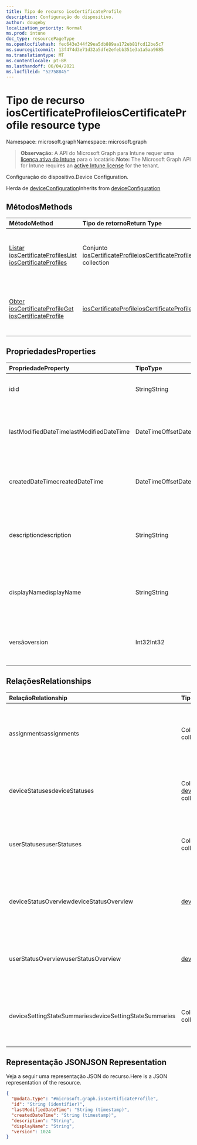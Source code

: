 ```yaml
---
title: Tipo de recurso iosCertificateProfile
description: Configuração do dispositivo.
author: dougeby
localization_priority: Normal
ms.prod: intune
doc_type: resourcePageType
ms.openlocfilehash: fec643e344f29ea5db889aa172eb81fcd12be5c7
ms.sourcegitcommit: 13f474d3e71d32a5dfe2efebb351e3a1a5aa9685
ms.translationtype: MT
ms.contentlocale: pt-BR
ms.lasthandoff: 06/04/2021
ms.locfileid: "52758845"
---
```

# <a name="ioscertificateprofile-resource-type"></a><span data-ttu-id="d1134-103">Tipo de recurso iosCertificateProfile</span><span class="sxs-lookup"><span data-stu-id="d1134-103">iosCertificateProfile resource type</span></span>

<span data-ttu-id="d1134-104">Namespace: microsoft.graph</span><span class="sxs-lookup"><span data-stu-id="d1134-104">Namespace: microsoft.graph</span></span>

> <span data-ttu-id="d1134-105">**Observação:** A API do Microsoft Graph para Intune requer uma [licença ativa do Intune](https://go.microsoft.com/fwlink/?linkid=839381) para o locatário.</span><span class="sxs-lookup"><span data-stu-id="d1134-105">**Note:** The Microsoft Graph API for Intune requires an [active Intune license](https://go.microsoft.com/fwlink/?linkid=839381) for the tenant.</span></span>

<span data-ttu-id="d1134-106">Configuração do dispositivo.</span><span class="sxs-lookup"><span data-stu-id="d1134-106">Device Configuration.</span></span>


<span data-ttu-id="d1134-107">Herda de [deviceConfiguration](../resources/intune-deviceconfig-deviceconfiguration.md)</span><span class="sxs-lookup"><span data-stu-id="d1134-107">Inherits from [deviceConfiguration](../resources/intune-deviceconfig-deviceconfiguration.md)</span></span>

## <a name="methods"></a><span data-ttu-id="d1134-108">Métodos</span><span class="sxs-lookup"><span data-stu-id="d1134-108">Methods</span></span>
|<span data-ttu-id="d1134-109">Método</span><span class="sxs-lookup"><span data-stu-id="d1134-109">Method</span></span>|<span data-ttu-id="d1134-110">Tipo de retorno</span><span class="sxs-lookup"><span data-stu-id="d1134-110">Return Type</span></span>|<span data-ttu-id="d1134-111">Descrição</span><span class="sxs-lookup"><span data-stu-id="d1134-111">Description</span></span>|
|:---|:---|:---|
|[<span data-ttu-id="d1134-112">Listar iosCertificateProfiles</span><span class="sxs-lookup"><span data-stu-id="d1134-112">List iosCertificateProfiles</span></span>](../api/intune-deviceconfig-ioscertificateprofile-list.md)|<span data-ttu-id="d1134-113">Conjunto [iosCertificateProfile](../resources/intune-deviceconfig-ioscertificateprofile.md)</span><span class="sxs-lookup"><span data-stu-id="d1134-113">[iosCertificateProfile](../resources/intune-deviceconfig-ioscertificateprofile.md) collection</span></span>|<span data-ttu-id="d1134-114">Listar propriedades e relações de objetos de [iosCertificateProfile](../resources/intune-deviceconfig-ioscertificateprofile.md).</span><span class="sxs-lookup"><span data-stu-id="d1134-114">List properties and relationships of the [iosCertificateProfile](../resources/intune-deviceconfig-ioscertificateprofile.md) objects.</span></span>|
|[<span data-ttu-id="d1134-115">Obter iosCertificateProfile</span><span class="sxs-lookup"><span data-stu-id="d1134-115">Get iosCertificateProfile</span></span>](../api/intune-deviceconfig-ioscertificateprofile-get.md)|[<span data-ttu-id="d1134-116">iosCertificateProfile</span><span class="sxs-lookup"><span data-stu-id="d1134-116">iosCertificateProfile</span></span>](../resources/intune-deviceconfig-ioscertificateprofile.md)|<span data-ttu-id="d1134-117">Ler propriedades e relações de objetos de [iosCertificateProfile](../resources/intune-deviceconfig-ioscertificateprofile.md).</span><span class="sxs-lookup"><span data-stu-id="d1134-117">Read properties and relationships of the [iosCertificateProfile](../resources/intune-deviceconfig-ioscertificateprofile.md) object.</span></span>|

## <a name="properties"></a><span data-ttu-id="d1134-118">Propriedades</span><span class="sxs-lookup"><span data-stu-id="d1134-118">Properties</span></span>
|<span data-ttu-id="d1134-119">Propriedade</span><span class="sxs-lookup"><span data-stu-id="d1134-119">Property</span></span>|<span data-ttu-id="d1134-120">Tipo</span><span class="sxs-lookup"><span data-stu-id="d1134-120">Type</span></span>|<span data-ttu-id="d1134-121">Descrição</span><span class="sxs-lookup"><span data-stu-id="d1134-121">Description</span></span>|
|:---|:---|:---|
|<span data-ttu-id="d1134-122">id</span><span class="sxs-lookup"><span data-stu-id="d1134-122">id</span></span>|<span data-ttu-id="d1134-123">String</span><span class="sxs-lookup"><span data-stu-id="d1134-123">String</span></span>|<span data-ttu-id="d1134-124">Chave da entidade.</span><span class="sxs-lookup"><span data-stu-id="d1134-124">Key of the entity.</span></span> <span data-ttu-id="d1134-125">Herdada de [deviceConfiguration](../resources/intune-deviceconfig-deviceconfiguration.md)</span><span class="sxs-lookup"><span data-stu-id="d1134-125">Inherited from [deviceConfiguration](../resources/intune-deviceconfig-deviceconfiguration.md)</span></span>|
|<span data-ttu-id="d1134-126">lastModifiedDateTime</span><span class="sxs-lookup"><span data-stu-id="d1134-126">lastModifiedDateTime</span></span>|<span data-ttu-id="d1134-127">DateTimeOffset</span><span class="sxs-lookup"><span data-stu-id="d1134-127">DateTimeOffset</span></span>|<span data-ttu-id="d1134-128">DateTime da última modificação do objeto.</span><span class="sxs-lookup"><span data-stu-id="d1134-128">DateTime the object was last modified.</span></span> <span data-ttu-id="d1134-129">Herdada de [deviceConfiguration](../resources/intune-deviceconfig-deviceconfiguration.md)</span><span class="sxs-lookup"><span data-stu-id="d1134-129">Inherited from [deviceConfiguration](../resources/intune-deviceconfig-deviceconfiguration.md)</span></span>|
|<span data-ttu-id="d1134-130">createdDateTime</span><span class="sxs-lookup"><span data-stu-id="d1134-130">createdDateTime</span></span>|<span data-ttu-id="d1134-131">DateTimeOffset</span><span class="sxs-lookup"><span data-stu-id="d1134-131">DateTimeOffset</span></span>|<span data-ttu-id="d1134-132">DateTime em que o objeto foi criado.</span><span class="sxs-lookup"><span data-stu-id="d1134-132">DateTime the object was created.</span></span> <span data-ttu-id="d1134-133">Herdada de [deviceConfiguration](../resources/intune-deviceconfig-deviceconfiguration.md)</span><span class="sxs-lookup"><span data-stu-id="d1134-133">Inherited from [deviceConfiguration](../resources/intune-deviceconfig-deviceconfiguration.md)</span></span>|
|<span data-ttu-id="d1134-134">description</span><span class="sxs-lookup"><span data-stu-id="d1134-134">description</span></span>|<span data-ttu-id="d1134-135">String</span><span class="sxs-lookup"><span data-stu-id="d1134-135">String</span></span>|<span data-ttu-id="d1134-136">O administrador forneceu a descrição da Configuração do dispositivo.</span><span class="sxs-lookup"><span data-stu-id="d1134-136">Admin provided description of the Device Configuration.</span></span> <span data-ttu-id="d1134-137">Herdada de [deviceConfiguration](../resources/intune-deviceconfig-deviceconfiguration.md)</span><span class="sxs-lookup"><span data-stu-id="d1134-137">Inherited from [deviceConfiguration](../resources/intune-deviceconfig-deviceconfiguration.md)</span></span>|
|<span data-ttu-id="d1134-138">displayName</span><span class="sxs-lookup"><span data-stu-id="d1134-138">displayName</span></span>|<span data-ttu-id="d1134-139">String</span><span class="sxs-lookup"><span data-stu-id="d1134-139">String</span></span>|<span data-ttu-id="d1134-140">O administrador forneceu o nome da Configuração do dispositivo.</span><span class="sxs-lookup"><span data-stu-id="d1134-140">Admin provided name of the device configuration.</span></span> <span data-ttu-id="d1134-141">Herdada de [deviceConfiguration](../resources/intune-deviceconfig-deviceconfiguration.md)</span><span class="sxs-lookup"><span data-stu-id="d1134-141">Inherited from [deviceConfiguration](../resources/intune-deviceconfig-deviceconfiguration.md)</span></span>|
|<span data-ttu-id="d1134-142">versão</span><span class="sxs-lookup"><span data-stu-id="d1134-142">version</span></span>|<span data-ttu-id="d1134-143">Int32</span><span class="sxs-lookup"><span data-stu-id="d1134-143">Int32</span></span>|<span data-ttu-id="d1134-144">Versão da configuração do dispositivo.</span><span class="sxs-lookup"><span data-stu-id="d1134-144">Version of the device configuration.</span></span> <span data-ttu-id="d1134-145">Herdada de [deviceConfiguration](../resources/intune-deviceconfig-deviceconfiguration.md)</span><span class="sxs-lookup"><span data-stu-id="d1134-145">Inherited from [deviceConfiguration](../resources/intune-deviceconfig-deviceconfiguration.md)</span></span>|

## <a name="relationships"></a><span data-ttu-id="d1134-146">Relações</span><span class="sxs-lookup"><span data-stu-id="d1134-146">Relationships</span></span>
|<span data-ttu-id="d1134-147">Relação</span><span class="sxs-lookup"><span data-stu-id="d1134-147">Relationship</span></span>|<span data-ttu-id="d1134-148">Tipo</span><span class="sxs-lookup"><span data-stu-id="d1134-148">Type</span></span>|<span data-ttu-id="d1134-149">Descrição</span><span class="sxs-lookup"><span data-stu-id="d1134-149">Description</span></span>|
|:---|:---|:---|
|<span data-ttu-id="d1134-150">assignments</span><span class="sxs-lookup"><span data-stu-id="d1134-150">assignments</span></span>|<span data-ttu-id="d1134-151">Coleção [deviceConfigurationAssignment](../resources/intune-deviceconfig-deviceconfigurationassignment.md)</span><span class="sxs-lookup"><span data-stu-id="d1134-151">[deviceConfigurationAssignment](../resources/intune-deviceconfig-deviceconfigurationassignment.md) collection</span></span>|<span data-ttu-id="d1134-152">A lista de atribuições para o perfil de configuração do dispositivo.</span><span class="sxs-lookup"><span data-stu-id="d1134-152">The list of assignments for the device configuration profile.</span></span> <span data-ttu-id="d1134-153">Herdada de [deviceConfiguration](../resources/intune-deviceconfig-deviceconfiguration.md)</span><span class="sxs-lookup"><span data-stu-id="d1134-153">Inherited from [deviceConfiguration](../resources/intune-deviceconfig-deviceconfiguration.md)</span></span>|
|<span data-ttu-id="d1134-154">deviceStatuses</span><span class="sxs-lookup"><span data-stu-id="d1134-154">deviceStatuses</span></span>|<span data-ttu-id="d1134-155">Coleção [deviceConfigurationDeviceStatus](../resources/intune-deviceconfig-deviceconfigurationdevicestatus.md)</span><span class="sxs-lookup"><span data-stu-id="d1134-155">[deviceConfigurationDeviceStatus](../resources/intune-deviceconfig-deviceconfigurationdevicestatus.md) collection</span></span>|<span data-ttu-id="d1134-156">Status da instalação da configuração de dispositivo por dispositivo.</span><span class="sxs-lookup"><span data-stu-id="d1134-156">Device configuration installation status by device.</span></span> <span data-ttu-id="d1134-157">Herdada de [deviceConfiguration](../resources/intune-deviceconfig-deviceconfiguration.md)</span><span class="sxs-lookup"><span data-stu-id="d1134-157">Inherited from [deviceConfiguration](../resources/intune-deviceconfig-deviceconfiguration.md)</span></span>|
|<span data-ttu-id="d1134-158">userStatuses</span><span class="sxs-lookup"><span data-stu-id="d1134-158">userStatuses</span></span>|<span data-ttu-id="d1134-159">Coleção [deviceConfigurationUserStatus](../resources/intune-deviceconfig-deviceconfigurationuserstatus.md)</span><span class="sxs-lookup"><span data-stu-id="d1134-159">[deviceConfigurationUserStatus](../resources/intune-deviceconfig-deviceconfigurationuserstatus.md) collection</span></span>|<span data-ttu-id="d1134-160">Status da instalação de configuração do dispositivo pelo usuário.</span><span class="sxs-lookup"><span data-stu-id="d1134-160">Device configuration installation status by user.</span></span> <span data-ttu-id="d1134-161">Herdada de [deviceConfiguration](../resources/intune-deviceconfig-deviceconfiguration.md)</span><span class="sxs-lookup"><span data-stu-id="d1134-161">Inherited from [deviceConfiguration](../resources/intune-deviceconfig-deviceconfiguration.md)</span></span>|
|<span data-ttu-id="d1134-162">deviceStatusOverview</span><span class="sxs-lookup"><span data-stu-id="d1134-162">deviceStatusOverview</span></span>|[<span data-ttu-id="d1134-163">deviceConfigurationDeviceOverview</span><span class="sxs-lookup"><span data-stu-id="d1134-163">deviceConfigurationDeviceOverview</span></span>](../resources/intune-deviceconfig-deviceconfigurationdeviceoverview.md)|<span data-ttu-id="d1134-164">Visão geral de status de dispositivos para Configuração de Dispositivo. Herdado de [deviceConfiguration](../resources/intune-deviceconfig-deviceconfiguration.md)</span><span class="sxs-lookup"><span data-stu-id="d1134-164">Device Configuration devices status overview Inherited from [deviceConfiguration](../resources/intune-deviceconfig-deviceconfiguration.md)</span></span>|
|<span data-ttu-id="d1134-165">userStatusOverview</span><span class="sxs-lookup"><span data-stu-id="d1134-165">userStatusOverview</span></span>|[<span data-ttu-id="d1134-166">deviceConfigurationUserOverview</span><span class="sxs-lookup"><span data-stu-id="d1134-166">deviceConfigurationUserOverview</span></span>](../resources/intune-deviceconfig-deviceconfigurationuseroverview.md)|<span data-ttu-id="d1134-167">Visão geral de status de usuários para Configuração de Dispositivo. Herdado de [deviceConfiguration](../resources/intune-deviceconfig-deviceconfiguration.md)</span><span class="sxs-lookup"><span data-stu-id="d1134-167">Device Configuration users status overview Inherited from [deviceConfiguration](../resources/intune-deviceconfig-deviceconfiguration.md)</span></span>|
|<span data-ttu-id="d1134-168">deviceSettingStateSummaries</span><span class="sxs-lookup"><span data-stu-id="d1134-168">deviceSettingStateSummaries</span></span>|<span data-ttu-id="d1134-169">Coleção [settingStateDeviceSummary](../resources/intune-deviceconfig-settingstatedevicesummary.md)</span><span class="sxs-lookup"><span data-stu-id="d1134-169">[settingStateDeviceSummary](../resources/intune-deviceconfig-settingstatedevicesummary.md) collection</span></span>|<span data-ttu-id="d1134-170">Visão geral de dispositivos de configuração para Configuração de Dispositivo. Herdado de [deviceConfiguration](../resources/intune-deviceconfig-deviceconfiguration.md)</span><span class="sxs-lookup"><span data-stu-id="d1134-170">Device Configuration Setting State Device Summary Inherited from [deviceConfiguration](../resources/intune-deviceconfig-deviceconfiguration.md)</span></span>|

## <a name="json-representation"></a><span data-ttu-id="d1134-171">Representação JSON</span><span class="sxs-lookup"><span data-stu-id="d1134-171">JSON Representation</span></span>
<span data-ttu-id="d1134-172">Veja a seguir uma representação JSON do recurso.</span><span class="sxs-lookup"><span data-stu-id="d1134-172">Here is a JSON representation of the resource.</span></span>
<!-- {
  "blockType": "resource",
  "keyProperty": "id",
  "@odata.type": "microsoft.graph.iosCertificateProfile"
}
-->
``` json
{
  "@odata.type": "#microsoft.graph.iosCertificateProfile",
  "id": "String (identifier)",
  "lastModifiedDateTime": "String (timestamp)",
  "createdDateTime": "String (timestamp)",
  "description": "String",
  "displayName": "String",
  "version": 1024
}
```




